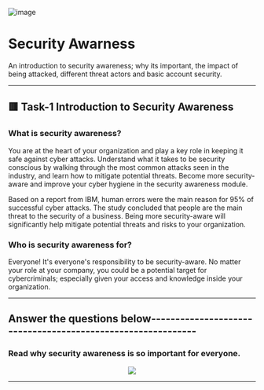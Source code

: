 ![image](https://user-images.githubusercontent.com/94435318/162173820-3ddefe07-81f3-4fdb-8bb3-76429359b238.png)

# Security Awarness

An introduction to security awareness; why its important, the impact of being attacked, different threat actors and basic account security.

-------------------------------------------------------------------------------------------------

## 🟥 Task-1 Introduction to Security Awareness

### What is security awareness?

You are at the heart of your organization and play a key role in keeping it safe against cyber attacks. Understand what it takes to be security conscious by walking through the most common attacks seen in the industry, and learn how to mitigate potential threats. Become more security-aware and improve your cyber hygiene in the security awareness module.

Based on a report from IBM, human errors were the main reason for 95% of successful cyber attacks. The study concluded that people are the main threat to the security of a business. Being more security-aware will significantly help mitigate potential threats and risks to your organization.

### Who is security awareness for?

Everyone! It's everyone's responsibility to be security-aware. No matter your role at your company, you could be a potential target for cybercriminals; especially given your access and knowledge inside your organization.

---------------------------------------------------------------------------------------------

Answer the questions below------------------------------------------------------------
--

### Read why security awareness is so important for everyone.

<p align="center">
  <img src="https://user-images.githubusercontent.com/94435318/161687394-218a79b1-ce0d-49f2-8dfb-53600bdbed33.png">
</p>

--------------------------------------------------------------------------------------------------
